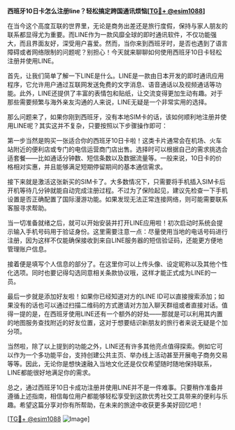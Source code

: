 **西班牙10日卡怎么注册line？轻松搞定跨国通讯烦恼[[TG💪+ @esim1088](https://t.me/s/esim1088)]**

在当今这个高度互联的世界里，无论是商务出差还是旅行度假，保持与家人朋友的联系都显得尤为重要。而LINE作为一款风靡全球的即时通讯软件，不仅功能强大，而且界面友好，深受用户喜爱。然而，当你来到西班牙时，是否也遇到了语言障碍或者网络限制的问题呢？别担心！今天就来聊聊如何使用西班牙10日卡轻松注册并使用LINE。

首先，让我们简单了解一下LINE是什么。LINE是一款由日本开发的即时通讯应用程序，它允许用户通过互联网发送免费的文字消息、语音通话以及视频通话等功能。此外，LINE还提供了丰富的表情包和贴纸，让交流变得更加生动有趣。对于那些需要频繁与海外亲友沟通的人来说，LINE无疑是一个非常实用的选择。

那么问题来了，如果你刚到西班牙，没有本地SIM卡的话，该如何顺利地注册并使用LINE呢？其实这并不复杂，只要按照以下步骤操作即可：

第一步当然是购买一张适合你的西班牙10日卡啦！这类卡片通常会在机场、火车站附近的便利店或专门的电信运营商门店出售。选择时可以根据自己的需求挑选合适套餐——比如通话分钟数、短信条数以及数据流量等。一般来说，10日卡的价格相对实惠，并且能够满足短期停留期间的基本通信需求。

接下来就是激活这张新买的SIM卡了。大多数情况下，只需要将手机插入SIM卡后开机等待几分钟就能自动完成注册过程。不过为了保险起见，建议先检查一下手机设置是否正确配置了国际漫游功能。如果发现无法正常连接网络，则可能需要联系客服寻求帮助。

当一切准备就绪之后，就可以开始安装并打开LINE应用啦！初次启动时系统会提示输入手机号码用于验证身份。这里需要注意一点：尽量使用当地的电话号码进行注册，因为这样不仅能确保接收到来自LINE服务器的短信验证码，还能更方便地管理账户信息。

接着便是填写个人信息的部分了。在这里你可以上传头像、设定昵称以及其他个性化选项。同时也要记得勾选同意相关条款协议哦，这样才能正式成为LINE的一员。

最后一步就是添加好友啦！如果你已经知道对方的LINE ID可以直接搜索添加；如果没有的话也可以通过扫描二维码的方式邀请对方加入聊天群组或者直接对话。值得一提的是，在西班牙使用LINE还有一个额外的好处——那就是可以利用其内置的地图服务查找附近的好友位置，这对于想要结识新朋友的旅行者来说无疑是个加分项。

当然啦，除了以上提到的功能之外，LINE还有许多其他亮点值得探索。例如它可以作为一个多功能平台，支持创建公共主页、举办线上活动甚至开展电子商务交易等等。因此，无论你是想快速融入当地文化还是仅仅希望随时随地保持联系，LINE都能很好地满足你的需求。

总之，通过西班牙10日卡成功注册并使用LINE并不是一件难事。只要稍作准备并遵循上述指南，相信每位用户都能够轻松享受到这款优秀社交工具带来的便利与乐趣。希望这篇分享对你有所帮助，在未来的旅途中收获更多美好回忆吧！

[[TG💪+ @esim1088](https://t.me/s/esim1088) ![Image](https://i.postimg.cc/4NQfJmqS/Snipaste-2025-05-13-00-14-12.png)]